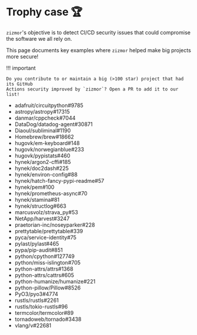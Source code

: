 # Trophy case 🏆

`zizmor`'s objective is to detect CI/CD security issues that could compromise
the software we all rely on.

This page documents key examples where `zizmor` helped make big projects more
secure!

!!! important

    Do you contribute to or maintain a big (>100 star) project that had its GitHub
    Actions security improved by `zizmor`? Open a PR to add it to our list!

* adafruit/circuitpython#9785
* astropy/astropy#17315
* danmar/cppcheck#7044
* DataDog/datadog-agent#30871
* Diaoul/subliminal#1190
* Homebrew/brew#18662
* hugovk/em-keyboard#148
* hugovk/norwegianblue#233
* hugovk/pypistats#460
* hynek/argon2-cffi#185
* hynek/doc2dash#225
* hynek/environ-config#88
* hynek/hatch-fancy-pypi-readme#57
* hynek/pem#100
* hynek/prometheus-async#70
* hynek/stamina#81
* hynek/structlog#663
* marcusvolz/strava_py#53
* NetApp/harvest#3247
* praetorian-inc/noseyparker#228
* prettytable/prettytable#339
* pyca/service-identity#75
* pylast/pylast#465
* pypa/pip-audit#851
* python/cpython#127749
* python/miss-islington#705
* python-attrs/attrs#1368
* python-attrs/cattrs#605
* python-humanize/humanize#221
* python-pillow/Pillow#8526
* PyO3/pyo3#4774
* rustls/rustls#2261
* rustls/tokio-rustls#96
* termcolor/termcolor#89
* tornadoweb/tornado#3438
* vlang/v#22681
